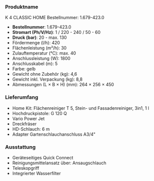 ### Produktname
K 4 CLASSIC HOME
Bestellnummer: 1.679-423.0 
- **Bestellnummer**: 1.679-423.0
- **Stromart (Ph/V/Hz)**: 1 / 220 - 240 / 50 - 60
- **Druck (bar)**: 20 - max. 130 
- Fördermenge (l/h): 420
- Flächenleistung (m²/h): 30
- Zulauftemperatur (°C): max. 40
- Anschlussleistung (W): 1800
- Anschlusskabel (m): 5
- Farbe: gelb
- Gewicht ohne Zubehör (kg): 4,6
- Gewicht inkl. Verpackung (kg): 8,8
- Abmessungen (L × B × H) (mm): 264 × 256 × 450 
### Lieferumfang

- Home Kit: Flächenreiniger T 5, Stein- und Fassadenreiniger, 3in1, 1 l
- Hochdruckpistole: G 120 Q
- Vario Power Jet
- Dreckfräser
- HD-Schlauch: 6 m
- Adapter Gartenschlauchanschluss A3/4" 

### Ausstattung

- Geräteseitiges Quick Connect
- Reinigungsmittelansatz über: Ansaugschlauch
- Teleskopgriff
- Integrierter Wasserfilter
